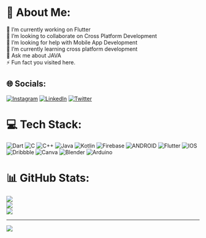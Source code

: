 # 💫 About Me:
🔭 I’m currently working on Flutter <br>👯 I’m looking to collaborate on Cross Platform  Development<br>🤝 I’m looking for help with  Mobile App Development<br>🌱 I’m currently learning cross platform development <br>💬 Ask me about  JAVA<br>⚡ Fun fact you visited here.


## 🌐 Socials:
[![Instagram](https://img.shields.io/badge/Instagram-%23E4405F.svg?logo=Instagram&logoColor=white)](https://instagram.com/sachan.adityaa) [![LinkedIn](https://img.shields.io/badge/LinkedIn-%230077B5.svg?logo=linkedin&logoColor=white)](https://linkedin.com/in/aditya-sachan-91679a241) [![Twitter](https://img.shields.io/badge/Twitter-%231DA1F2.svg?logo=Twitter&logoColor=white)](https://twitter.com/isachan24?t=R1RzocxlbQkTTLQ7lxEg1w&s=09) 

# 💻 Tech Stack:
![Dart](https://img.shields.io/badge/dart-%230175C2.svg?style=flat&logo=dart&logoColor=white) ![C](https://img.shields.io/badge/c-%2300599C.svg?style=flat&logo=c&logoColor=white) ![C++](https://img.shields.io/badge/c++-%2300599C.svg?style=flat&logo=c%2B%2B&logoColor=white) ![Java](https://img.shields.io/badge/java-%23ED8B00.svg?style=flat&logo=java&logoColor=white) ![Kotlin](https://img.shields.io/badge/kotlin-%230095D5.svg?style=flat&logo=kotlin&logoColor=white) ![Firebase](https://img.shields.io/badge/firebase-%23039BE5.svg?style=flat&logo=firebase) ![ANDROID](https://img.shields.io/badge/android-%2320232a.svg?style=flat&logo=android&logoColor=%a4c639) ![Flutter](https://img.shields.io/badge/Flutter-%2302569B.svg?style=flat&logo=Flutter&logoColor=white) ![IOS](https://img.shields.io/badge/IOS-%2320232a.svg?style=flat&logo=apple&logoColor=white) ![Dribbble](https://img.shields.io/badge/Dribbble-EA4C89?style=flat&logo=dribbble&logoColor=white) ![Canva](https://img.shields.io/badge/Canva-%2300C4CC.svg?style=flat&logo=Canva&logoColor=white) ![Blender](https://img.shields.io/badge/blender-%23F5792A.svg?style=flat&logo=blender&logoColor=white) ![Arduino](https://img.shields.io/badge/-Arduino-00979D?style=flat&logo=Arduino&logoColor=white)
# 📊 GitHub Stats:
![](https://github-readme-stats.vercel.app/api?username=Sachan-aditya&theme=tokyonight&hide_border=false&include_all_commits=true&count_private=true)<br/>
![](https://github-readme-streak-stats.herokuapp.com/?user=Sachan-aditya&theme=tokyonight&hide_border=false)<br/>
![](https://github-readme-stats.vercel.app/api/top-langs/?username=Sachan-aditya&theme=tokyonight&hide_border=false&include_all_commits=true&count_private=true&layout=compact)



---
[![](https://visitcount.itsvg.in/api?id=Sachan-aditya&icon=6&color=12)](https://visitcount.itsvg.in)

<!-- Proudly created with GPRM ( https://gprm.itsvg.in ) -->
